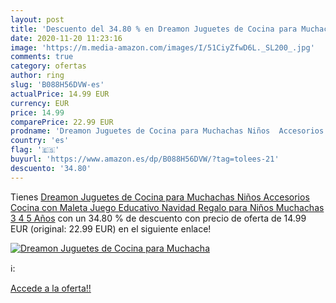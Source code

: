 ```yaml
---
layout: post
title: 'Descuento del 34.80 % en Dreamon Juguetes de Cocina para Muchacha'
date: 2020-11-20 11:23:16
image: 'https://m.media-amazon.com/images/I/51CiyZfwD6L._SL200_.jpg'
comments: true
category: ofertas
author: ring
slug: 'B088H56DVW-es'
actualPrice: 14.99 EUR
currency: EUR
price: 14.99
comparePrice: 22.99 EUR
prodname: 'Dreamon Juguetes de Cocina para Muchachas Niños  Accesorios Cocina con Maleta Juego Educativo  Navidad Regalo para Niños Muchachas 3 4 5 Años'
country: 'es'
flag: '🇪🇸'
buyurl: 'https://www.amazon.es/dp/B088H56DVW/?tag=tolees-21'
descuento: '34.80'
---
```


Tienes [Dreamon Juguetes de Cocina para Muchachas Niños  Accesorios Cocina con Maleta Juego Educativo  Navidad Regalo para Niños Muchachas 3 4 5 Años](https://www.amazon.es/dp/B088H56DVW/?tag=tolees-21) con un 34.80 % de descuento con precio de oferta de 14.99 EUR (original: 22.99 EUR) en el siguiente enlace!

[![Dreamon Juguetes de Cocina para Muchacha](https://m.media-amazon.com/images/I/51CiyZfwD6L._SL200_.jpg)](https://www.amazon.es/dp/B088H56DVW/?tag=tolees-21)

ℹ️:


[Accede a la oferta!!](https://www.amazon.es/dp/B088H56DVW/?tag=tolees-21)
